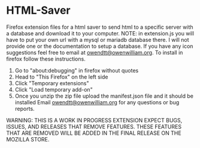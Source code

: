 # HTML-Saver
Firefox extension files for a html saver to send html to a specific server with a database and download it to your computer. 
NOTE: in extension.js you will have to put your own url with a mysql or mariadb database there. I will not provide one or the documentation to setup a database.
If you have any icon suggestions feel free to email at owendtt@owenwilliam.org.
To install in firefox follow these instructions.
1. Go to "about:debugging" in firefox without quotes
2. Head to "This Firefox" on the left side
3. Click "Temporary extensions"
4. Click "Load temporary add-on"
5. Once you unzip the zip file upload the manifest.json file and it should be installed
Email owendtt@owenwilliam.org for any questions or bug reports.

WARNING: THIS IS A WORK IN PROGRESS EXTENSION EXPECT BUGS, ISSUES, AND RELEASES THAT REMOVE FEATURES. THESE FEATURES THAT ARE REMOVED WILL BE ADDED IN THE FINAL RELEASE ON THE MOZILLA STORE. 
